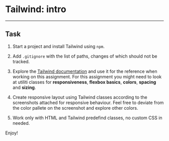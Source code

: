 # Tailwind: intro

---

## Task

1. Start a project and install Tailwind using `npm`.

2. Add `.gitignore` with the list of paths, changes of which should not be tracked.

3. Explore the [Tailwind documentation](https://tailwindcss.com/docs) and use it for the reference when working on this assignment. For this assignment you might need to look at utiliti classes for **responsiveness**, **flexbox basics**, **colors**, **spacing** and **sizing**.

4. Create responsive layout using Tailwind classes according to the screenshots attached for responsive behaviour. Feel free to deviate from the color pallete on the screenshot and explore other colors.

5. Work only with HTML and Tailwind predefind classes, no custom CSS in needed.

Enjoy!
